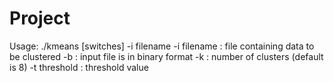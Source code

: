# Project

Usage: ./kmeans [switches] -i filename
       -i filename     	  :  file containing data to be clustered
       -b                 :  input file is in binary format
       -k                 :  number of clusters (default is 8) 
       -t threshold       :  threshold value
